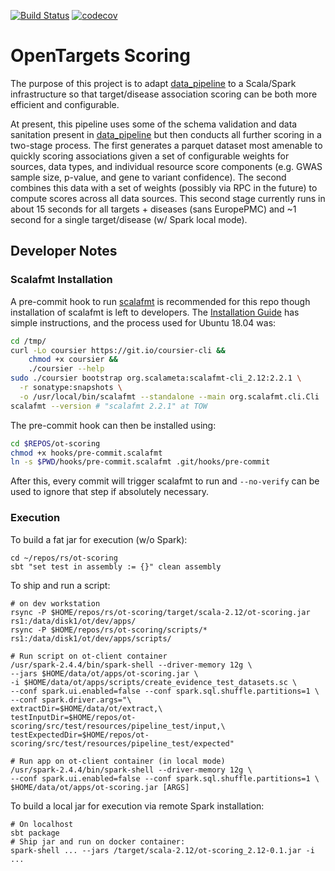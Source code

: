 [![Build Status](https://travis-ci.org/related-sciences/ot-scoring.svg?branch=master)](https://travis-ci.org/related-sciences/ot-scoring)
[![codecov](https://codecov.io/gh/related-sciences/ot-scoring/branch/master/graph/badge.svg)](https://codecov.io/gh/related-sciences/ot-scoring)

# OpenTargets Scoring

The purpose of this project is to adapt [data_pipeline](https://github.com/opentargets/data_pipeline) to a Scala/Spark
infrastructure so that target/disease association scoring can be both more efficient and configurable.

At present, this pipeline uses some of the schema validation and data sanitation present in [data_pipeline]([data_pipeline](https://github.com/opentargets/data_pipeline))
but then conducts all further scoring in a two-stage process.  The first generates a parquet dataset most amenable to
quickly scoring associations given a set of configurable weights for sources, data types, and individual resource 
score components (e.g. GWAS sample size, p-value, and gene to variant confidence).  The second combines this data
with a set of weights (possibly via RPC in the future) to compute scores across all data sources.  This second stage 
currently runs in about 15 seconds for all targets + diseases (sans EuropePMC) and ~1 second for a single
target/disease (w/ Spark local mode).


## Developer Notes

### Scalafmt Installation

A pre-commit hook to run [scalafmt](https://scalameta.org/scalafmt/) is recommended for 
this repo though installation of scalafmt is left to developers. The [Installation Guide](https://scalameta.org/scalafmt/docs/installation.html)
has simple instructions, and the process used for Ubuntu 18.04 was:

```bash
cd /tmp/  
curl -Lo coursier https://git.io/coursier-cli &&
    chmod +x coursier &&
    ./coursier --help
sudo ./coursier bootstrap org.scalameta:scalafmt-cli_2.12:2.2.1 \
  -r sonatype:snapshots \
  -o /usr/local/bin/scalafmt --standalone --main org.scalafmt.cli.Cli
scalafmt --version # "scalafmt 2.2.1" at TOW
```

The pre-commit hook can then be installed using:

```bash
cd $REPOS/ot-scoring
chmod +x hooks/pre-commit.scalafmt 
ln -s $PWD/hooks/pre-commit.scalafmt .git/hooks/pre-commit
```

After this, every commit will trigger scalafmt to run and ```--no-verify``` can be 
used to ignore that step if absolutely necessary.

### Execution

To build a fat jar for execution (w/o Spark):

```
cd ~/repos/rs/ot-scoring
sbt "set test in assembly := {}" clean assembly
```

To ship and run a script:

```
# on dev workstation
rsync -P $HOME/repos/rs/ot-scoring/target/scala-2.12/ot-scoring.jar rs1:/data/disk1/ot/dev/apps/
rsync -P $HOME/repos/rs/ot-scoring/scripts/* rs1:/data/disk1/ot/dev/apps/scripts/

# Run script on ot-client container
/usr/spark-2.4.4/bin/spark-shell --driver-memory 12g \
--jars $HOME/data/ot/apps/ot-scoring.jar \
-i $HOME/data/ot/apps/scripts/create_evidence_test_datasets.sc \
--conf spark.ui.enabled=false --conf spark.sql.shuffle.partitions=1 \
--conf spark.driver.args="\
extractDir=$HOME/data/ot/extract,\
testInputDir=$HOME/repos/ot-scoring/src/test/resources/pipeline_test/input,\
testExpectedDir=$HOME/repos/ot-scoring/src/test/resources/pipeline_test/expected"

# Run app on ot-client container (in local mode)
/usr/spark-2.4.4/bin/spark-shell --driver-memory 12g \
--conf spark.ui.enabled=false --conf spark.sql.shuffle.partitions=1 \
$HOME/data/ot/apps/ot-scoring.jar [ARGS]
```


To build a local jar for execution via remote Spark installation:

```
# On localhost
sbt package 
# Ship jar and run on docker container:
spark-shell ... --jars /target/scala-2.12/ot-scoring_2.12-0.1.jar -i ... 
```
